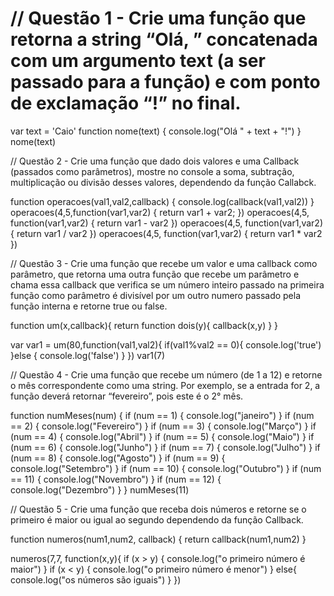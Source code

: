 # // Questão 1 - Crie uma função que retorna a string “Olá, ” concatenada com um argumento text (a ser passado para a função) e com ponto de exclamação “!” no final.

var text = 'Caio'
function nome(text)
{
  console.log("Olá " + text + "!")
}
nome(text)

// Questão 2 - Crie uma função que dado dois valores e uma Callback (passados como parâmetros), mostre no console a soma, subtração, multiplicação ou divisão desses valores, dependendo da função Callabck.

function operacoes(val1,val2,callback)
{
  console.log(callback(val1,val2))
}
operacoes(4,5,function(var1,var2)
{
  return var1 + var2;
})
operacoes(4,5, function(var1,var2)
{
  return var1 - var2
})
operacoes(4,5, function(var1,var2)
{
  return var1 / var2
})
operacoes(4,5, function(var1,var2)
{
  return var1 * var2
})

// Questão 3 - Crie uma função que recebe um valor e uma callback como parâmetro, que retorna uma outra função que recebe um parâmetro e chama essa callback que verifica se um número inteiro passado na primeira função como parâmetro é divisível por um outro numero passado pela função interna e retorne true ou false.

function um(x,callback){
  return function dois(y){
    callback(x,y)
  }
}

var var1 = um(80,function(val1,val2){
  if(val1%val2 == 0){
    console.log('true')
  }else
  {
    console.log('false')
  }
})
var1(7)

// Questão 4 - Crie uma função que recebe um número (de 1 a 12) e retorne o mês correspondente como uma string. Por exemplo, se a entrada for 2, a função deverá retornar “fevereiro”, pois este é o 2° mês.

function numMeses(num) {
  if (num == 1) {
    console.log("janeiro")
  }
  if (num == 2) {
    console.log("Fevereiro")
  }
  if (num == 3) {
    console.log("Março")
  }
  if (num == 4) {
    console.log("Abril")
  }
  if (num == 5) {
    console.log("Maio")
  }
  if (num == 6) {
    console.log("Junho")
  }
  if (num == 7) {
    console.log("Julho")
  }
  if (num == 8) {
    console.log("Agosto")
  }
  if (num == 9) {
    console.log("Setembro")
  }
  if (num == 10) {
    console.log("Outubro")
  }
  if (num == 11) {
    console.log("Novembro")
  }
  if (num == 12) {
    console.log("Dezembro")
  }
}
numMeses(11)

// Questão 5 - Crie uma função que receba dois números e retorne se o primeiro é maior ou igual ao segundo dependendo da função Callback.

function numeros(num1,num2, callback)
{ 
  return callback(num1,num2)
}

numeros(7,7, function(x,y){
  if (x > y) {
    console.log("o primeiro número é maior")
  }
  if (x < y) {
    console.log("o primeiro número é menor")
  }
  else{
    console.log("os números são iguais")
  }
})
